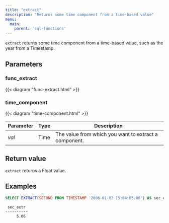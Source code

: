 ```yaml
---
title: "extract"
description: "Returns some time component from a time-based value"
menu:
  main:
    parent: 'sql-functions'
---
```


`extract` returns some time component from a time-based value, such as the year from a Timestamp.

## Parameters

### func_extract

{{< diagram "func-extract.html" >}}

### time_component

{{< diagram "time-component.html" >}}

Parameter | Type | Description
----------|------|------------
_val_ | Time | The value from which you want to extract a component.

## Return value

`extract` returns a Float value.

## Examples

```sql
SELECT EXTRACT(SECOND FROM TIMESTAMP '2006-01-02 15:04:05.06') AS sec_extr;
```
```bash
 sec_extr
----------
     5.06
```
